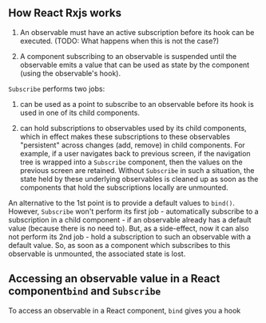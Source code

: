 <article itemscope itemtype="https://schema.org/Article" itemid="urn:uuid:b58d49ce-27ed-4b90-954c-ce0833c3d657" class="h-entry">

# How React Rxjs works

1. An observable must have an active subscription before its hook can be executed. (TODO: What happens when this is not the case?)

2. A component subscribing to an observable is suspended until the observable emits a value that can be used as state by the component (using the observable's hook).

`Subscribe` performs two jobs:

1. can be used as a point to subscribe to an observable before its hook is used in one of its child components.

2. can hold subscriptions to observables used by its child components, which in effect makes these subscriptions to these observables "persistent" across changes (add, remove) in child components. For example, if a user navigates back to previous screen, if the navigation tree is wrapped into a `Subscribe` component, then the values on the previous screen are retained. Without `Subscribe` in such a situation, the state held by these underlying observables is cleaned up as soon as the components that hold the subscriptions locally are unmounted.

An alternative to the 1st point is to provide a default values to `bind()`. However, `Subscribe` won't perform its first job - automatically subscribe to a subscription in a child component - if an observable already has a default value (because there is no need to). But, as a side-effect, now it can also not perform its 2nd job - hold a subscription to such an observable with a default value. So, as soon as a component which subscribes to this observable is unmounted, the associated state is lost.

## Accessing an observable value in a React component`bind` and `Subscribe`

To access an observable in a React component, `bind` gives you a hook

</article>